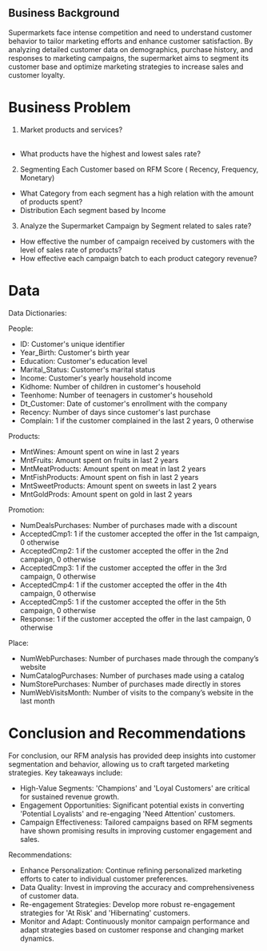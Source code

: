 ## Business Background
Supermarkets face intense competition and need to understand customer behavior to tailor marketing efforts and enhance customer satisfaction. By analyzing detailed customer data on demographics, purchase history, and responses to marketing campaigns, the supermarket aims to segment its customer base and optimize marketing strategies to increase sales and customer loyalty.
# Business Problem
1. Market products and services?
<br><br>
* What products have the highest and lowest sales rate?

2. Segmenting Each Customer based on RFM Score ( Recency, Frequency, Monetary)
* What Category from each segment has a high relation with the amount of products spent?
* Distribution Each segment based by Income

3. Analyze the Supermarket Campaign by Segment related to sales rate?
* How effective the number of campaign received by customers with the level of sales rate of products?
* How effective each campaign batch to each product category revenue?

# Data

Data Dictionaries:

People:
* ID: Customer's unique identifier
* Year_Birth: Customer's birth year
* Education: Customer's education level
* Marital_Status: Customer's marital status
* Income: Customer's yearly household income
* Kidhome: Number of children in customer's household
* Teenhome: Number of teenagers in customer's household
* Dt_Customer: Date of customer's enrollment with the company
* Recency: Number of days since customer's last purchase
* Complain: 1 if the customer complained in the last 2 years, 0 otherwise
  
Products:
* MntWines: Amount spent on wine in last 2 years
* MntFruits: Amount spent on fruits in last 2 years
* MntMeatProducts: Amount spent on meat in last 2 years
* MntFishProducts: Amount spent on fish in last 2 years
* MntSweetProducts: Amount spent on sweets in last 2 years
* MntGoldProds: Amount spent on gold in last 2 years

Promotion:
* NumDealsPurchases: Number of purchases made with a discount
* AcceptedCmp1: 1 if the customer accepted the offer in the 1st campaign, 0 otherwise
* AcceptedCmp2: 1 if the customer accepted the offer in the 2nd campaign, 0 otherwise
* AcceptedCmp3: 1 if the customer accepted the offer in the 3rd campaign, 0 otherwise
* AcceptedCmp4: 1 if the customer accepted the offer in the 4th campaign, 0 otherwise
* AcceptedCmp5: 1 if the customer accepted the offer in the 5th campaign, 0 otherwise
* Response: 1 if the customer accepted the offer in the last campaign, 0 otherwise

Place:
* NumWebPurchases: Number of purchases made through the company’s website
* NumCatalogPurchases: Number of purchases made using a catalog
* NumStorePurchases: Number of purchases made directly in stores
* NumWebVisitsMonth: Number of visits to the company’s website in the last month

# Conclusion and Recommendations
For conclusion, our RFM analysis has provided deep insights into customer segmentation and behavior, allowing us to craft targeted marketing strategies. Key takeaways include:

* High-Value Segments: 'Champions' and 'Loyal Customers' are critical for sustained revenue growth.
* Engagement Opportunities: Significant potential exists in converting 'Potential Loyalists' and re-engaging 'Need Attention' customers.
* Campaign Effectiveness: Tailored campaigns based on RFM segments have shown promising results in improving customer engagement and sales.

Recommendations:

* Enhance Personalization: Continue refining personalized marketing efforts to cater to individual customer preferences.
* Data Quality: Invest in improving the accuracy and comprehensiveness of customer data.
* Re-engagement Strategies: Develop more robust re-engagement strategies for 'At Risk' and 'Hibernating' customers.
* Monitor and Adapt: Continuously monitor campaign performance and adapt strategies based on customer response and changing market dynamics.<br>
